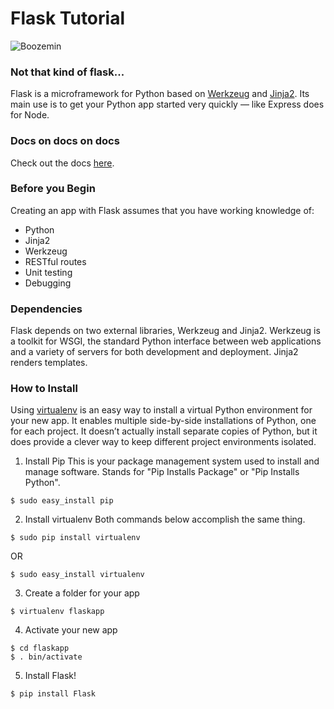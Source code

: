 # Flask Tutorial

![Boozemin](http://cdn.hiconsumption.com/wp-content/uploads/2013/11/Prescription-Label-Flask.jpg)

### Not that kind of flask...

Flask is a microframework for Python based on [Werkzeug](http://werkzeug.pocoo.org/) and [Jinja2](http://jinja.pocoo.org/docs/dev/). Its main use is to get your Python app started very quickly — like Express does for Node.

### Docs on docs on docs 

Check out the docs [here](http://flask.pocoo.org/docs/). 

### Before you Begin

Creating an app with Flask assumes that you have working knowledge of:
* Python
* Jinja2
* Werkzeug
* RESTful routes
* Unit testing
* Debugging

### Dependencies

Flask depends on two external libraries, Werkzeug and Jinja2. Werkzeug is a toolkit for WSGI, the standard Python interface between web applications and a variety of servers for both development and deployment. Jinja2 renders templates. 

### How to Install

Using [virtualenv](https://pypi.python.org/pypi/virtualenv) is an easy way to install a virtual Python environment for your new app. It enables multiple side-by-side installations of Python, one for each project. It doesn’t actually install separate copies of Python, but it does provide a clever way to keep different project environments isolated.

1. Install Pip 
This is your package management system used to install and manage software. Stands for "Pip Installs Package" or "Pip Installs Python".
```
$ sudo easy_install pip
```
2. Install virtualenv
Both commands below accomplish the same thing. 
```
$ sudo pip install virtualenv
```
OR
```
$ sudo easy_install virtualenv
```
3. Create a folder for your app
```
$ virtualenv flaskapp
```
4. Activate your new app
```
$ cd flaskapp
$ . bin/activate
```
5. Install Flask!
```
$ pip install Flask
```


